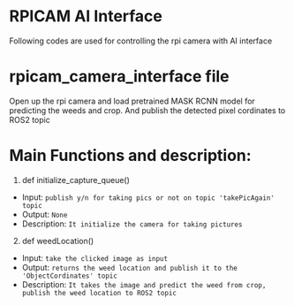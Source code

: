 # RPICAM AI Interface
Following codes are used for controlling the rpi camera with AI interface

# rpicam_camera_interface file
Open up the rpi camera and load pretrained MASK RCNN model for predicting the weeds and crop. And publish the detected pixel cordinates to ROS2 topic 

# Main Functions and description:
1) def initialize_capture_queue()
- Input: `publish y/n for taking pics or not on topic 'takePicAgain' topic`
- Output: `None`
- Description: `It initialize the camera for taking pictures`

2) def weedLocation()
- Input: `take the clicked image as input`
- Output: `returns the weed location and publish it to the 'ObjectCordinates' topic`
- Description: `It takes the image and predict the weed from crop, publish the weed location to ROS2 topic`
